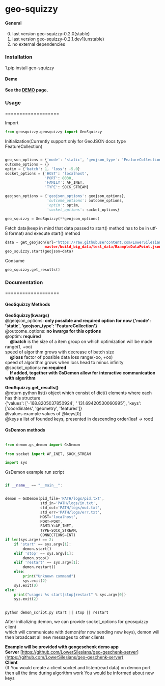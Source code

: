 # geo-squizzy


#### General
0. last version geo-squizzy-0.2.0(stable)
1. last version geo-squizzy-0.2.1.dev1(unstable)
2. no external dependencies

### Installation  
1.pip install geo-squizzy

#### Demo  
**See the <a href="http://geo.geschenk.ior88.megiteam.pl/">DEMO</a> page.**

### Usage
===================

Import
```python
from geosquizzy.geosquizzy import GeoSquizzy
```

Initialization(Currently support only for GeoJSON docs type FeatureCollection)
```python

geojson_options = {'mode': 'static', 'geojson_type': 'FeatureCollection'}
outcome_options = {}
optim = {'batch': 1, 'loss': -5.0}
socket_options = {'HOST': 'localhost',
                  'PORT': 8030,
                  'FAMILY': AF_INET,
                  'TYPE': SOCK_STREAM}

geojson_options = {'geojson_options': geojson_options},
                   'outcome_options': outcome_options,
                   'optim': optim,
                   'socket_options': socket_options}

geo_squizzy = GeoSquizzy(**geojson_options)
```

Fetch data(keep in mind that data passed to start() method has to be in utf-8 format) 
and execute start() method
```python
data = get_geojson(url="https://raw.githubusercontent.com/LowerSilesians/geo-squizzy/
                  master/build_big_data/test_data/ExampleDataPoint.json")
geo_squizzy.start(geojson=data)
```

Consume
```python
geo_squizzy.get_results()
```

### Documentation
===================
#### GeoSquizzy Methods

**GeoSquizzy(kwargs)**    
@geojson_options: **only possible and required option for now {'mode': 'static', 'geojson_type': 'FeatureCollection'}**  
@outcome_options: **no kwargs for this options**  
@optim: **required**   
    &nbsp;&nbsp;&nbsp;  **@batch** is the size of a item group on which optimization will be made range(1, +oo)  
    speed of algorithm grows with decrease of batch size   
    &nbsp;&nbsp;&nbsp;  **@loss** factor of possible data loss range(-oo, +oo)    
    speed of algorithm grows when loss head to minus infinity      
@socket_options: **no required**  
    &nbsp;&nbsp;&nbsp;  **If added, together with GsDemon allow for interactive communication with algorithm**    

**GeoSquizzy.get_results()**  
@return python list() object which consist of dict() elements where each has this structure  
{'values': ['-168.8205037850924', ' 131.69420530060995'], 'keys': ['coordinates', 'geometry', 'features']}  
@values example values of @keys[0]  
@keys a list of founded keys, presented in descending order(leaf -> root)

#### GsDemon methods

```python

from demon.gs_demon import GsDemon
  
from socket import AF_INET, SOCK_STREAM  

import sys  
```

GsDemon example run script

```python

if __name__ == "__main__":
```    

```python

demon = GsDemon(pid_file='PATH/logs/pid.txt',
                std_in='PATH/logs/in.txt',
                std_out='PATH/logs/out.txt',
                std_err='PATH/logs/err.txt',
                HOST='localhost',
                PORT=PORT,
                FAMILY=AF_INET,
                TYPE=SOCK_STREAM,
                CONNECTIONS=INT)
if len(sys.argv) == 2:
    if 'start' == sys.argv[1]:
        demon.start()
    elif 'stop' == sys.argv[1]:
        demon.stop()
    elif 'restart' == sys.argv[1]:
        demon.restart()
    else:
        print("Unknown command")
        sys.exit(2)
    sys.exit(0)
else:
    print("usage: %s start|stop|restart" % sys.argv[0])
    sys.exit(2)
    
```

```
python demon_script.py start || stop || restart
```

After initializing demon, we can provide socket_options for geosquizzy client  
which will communicate with demon(for now sending new keys), demon will then
broadcast all new messages to other clients  
  
**Example will be provided with geogeschenk demo app**  
**Server** [https://github.com/LowerSilesians/geo-geschenk-server](https://github.com/LowerSilesians/geo-geschenk-server)  
**Client**  
(If You would create a client socket and listen(read data) on demon port
then all the time during algorithm work You would be informed about new keys  

